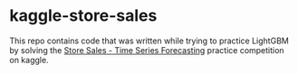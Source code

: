 # kaggle-store-sales

This repo contains code that was written while trying to practice LightGBM by solving the [Store Sales - Time Series Forecasting](https://www.kaggle.com/competitions/store-sales-time-series-forecasting) practice competition on kaggle.
